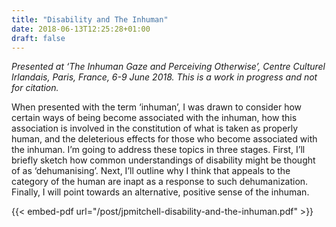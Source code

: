 ```yaml
---
title: "Disability and The Inhuman"
date: 2018-06-13T12:25:28+01:00
draft: false
---
```

*Presented at ‘The Inhuman Gaze and Perceiving Otherwise’, Centre Culturel Irlandais, Paris, France, 6-9 June 2018. This is a work in progress and not for citation.*

When presented with the term ‘inhuman’, I was drawn to consider how certain ways of being become associated with the inhuman, how this association is involved in the constitution of what is taken as properly human, and the deleterious effects for those who become associated with the inhuman. I’m going to address these topics in three stages. First, I’ll briefly sketch how common understandings of disability might be thought of as ‘dehumanising’. Next, I’ll outline why I think that appeals to the category of the human are inapt as a response to such dehumanization. Finally, I will point towards an alternative, positive sense of the inhuman.

{{< embed-pdf url="/post/jpmitchell-disability-and-the-inhuman.pdf" >}}